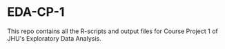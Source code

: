 # EDA-CP-1

This repo contains all the R-scripts and output files for Course Project 1 of JHU's Exploratory Data Analysis.
